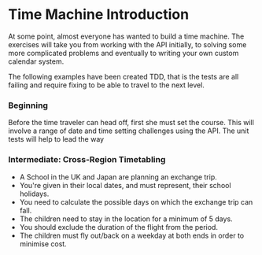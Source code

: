 Time Machine Introduction
=========================

At some point, almost everyone has wanted to build a time machine. The exercises will take you from working with the
API initially, to solving some more complicated problems and eventually to writing your own custom calendar system.

The following examples have been created TDD, that is the tests are all failing and require fixing to be able to 
travel to the next level. 

### Beginning
Before the time traveler can head off, first she must set the course. This will involve a range of date and time 
setting challenges using the API. The unit tests will help to lead the way 

### Intermediate: Cross-Region Timetabling

* A School in the UK and Japan are planning an exchange trip.
* You're given in their local dates, and must represent, their school holidays.
* You need to calculate the possible days on which the exchange trip can fall.
* The children need to stay in the location for a minimum of 5 days.
* You should exclude the duration of the flight from the period.
* The children must fly out/back on a weekday at both ends in order to minimise cost.

